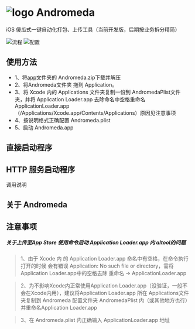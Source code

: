 # ![logo](https://github.com/liucaide/Andromeda/blob/master/imags/Andromeda.png)  Andromeda
iOS 傻瓜式一键自动化打包、上传工具（当前开发版，后期按业务拆分精简）

![流程](https://github.com/liucaide/Andromeda/blob/master/imags/process%402x.png)
![配置](https://github.com/liucaide/Andromeda/blob/master/imags/plist.png)
## 使用方法
- 1、将[app]()文件夹的 Andromeda.zip下载并解压
- 2、将Andromeda文件夹 拖到 Application。
- 3、将 Xcode 内的 Applications 文件夹复制一份到 AndromedaPlist文件夹，并将 Application Loader.app 去除命名中空格重命名ApplicationLoader.app （/Applications/Xcode.app/Contents/Applications）原因见注意事项
- 4、按说明格式正确配置 Andromeda.plist 
- 5、启动 Andromeda.app

## 直接启动程序

## HTTP 服务启动程序
调用说明

## 关于 Andromeda
## 注意事项
##### 关于上传至App Store 使用命令启动 Application Loader.app 内 altool的问题
> 1、由于 Xcode 内 的 Application Loader.app 命名中有空格，在命令执行打开的时候
会有错误 Application: No such file or directory，需将Application Loader.app中的空格去除 重命名 -> ApplicationLoader.app

> 2、为不影响Xcode内正常使用Application Loader.app（没验证，一般不会在Xcode内用），建议将Application Loader.app 所在 Applications文件夹复制到 Andromeda 配置文件夹 AndromedaPlist 内（或其他地方也行）并重命名Application Loader.app

> 3、在 Andromeda.plist 内正确输入 ApplicationLoader.app 地址

